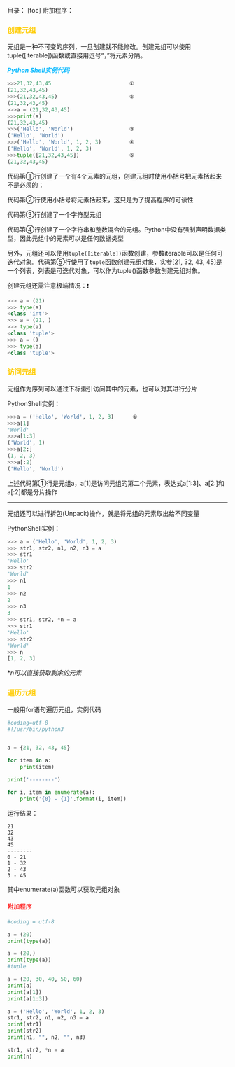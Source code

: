 目录：
[toc]
附加程序：
### <font color =#ffcc>创建元组</font>

​	元组是一种不可变的序列，一旦创建就不能修改。创建元组可以使用tuple([iterable])函数或直接用逗号“，”将元素分隔。

<font color=#0FBBFF>__*Python Shell实例代码*__</font>

```python
>>>21,32,43,45                         ①
(21,32,43,45)
>>>(21,32,43,45)                       ②
(21,32,43,45)
>>>a = (21,32,43,45)
>>>print(a)
(21,32,43,45)
>>>('Hello', 'World')                  ③
('Hello', 'World')
>>>('Hello', 'World', 1, 2, 3)         ④
('Hello', 'World', 1, 2, 3)
>>>tuple([21,32,43,45])                ⑤
(21,32,43,45)
```

代码第①行创建了一个有4个元素的元组，创建元组时使用小括号把元素括起来不是必须的；

代码第②行使用小括号将元素括起来，这只是为了提高程序的可读性

代码第③行创建了一个字符型元组

代码第④行创建了一个字符串和整数混合的元组。Python中没有强制声明数据类型，因此元组中的元素可以是任何数据类型

另外，元组还可以使用`tuple([iterable])`函数创建，参数iterable可以是任何可迭代对象。代码第⑤行使用了`tuple`函数创建元组对象，实参[21, 32, 43, 45]是一个列表，列表是可迭代对象，可以作为tuple()函数参数创建元组对象。

创建元组还需注意极端情况：:exclamation:

```python
>>> a = (21)
>>> type(a)
<class 'int'>
>>> a = (21, )
>>> type(a)
<class 'tuple'>
>>> a = ()
>>> type(a)
<class 'tuple'>
```

### <font color =#ffcc>访问元组</font>

元组作为序列可以通过下标索引访问其中的元素，也可以对其进行分片

PythonShell实例：

```python
>>>a = ('Hello', 'World', 1, 2, 3)      ①
>>>a[1]
'World'
>>>a[1:3]
('World', 1)
>>>a[2:]
(1, 2, 3)
>>>a[:2]
('Hello', 'World')
```

上述代码第①行是元组a，a[1]是访问元组的第二个元素，表达式a[1:3]、a[2:]和a[:2]都是分片操作

___

元组还可以进行拆包(Unpack)操作，就是将元组的元素取出给不同变量

PythonShell实例：

```python
>>> a = ('Hello', 'World', 1, 2, 3)
>>> str1, str2, n1, n2, n3 = a
>>> str1
'Hello'
>>> str2
'World'
>>> n1
1
>>> n2
2
>>> n3
3
>>> str1, str2, *n = a
>>> str1
'Hello'
>>> str2
'World'
>>> n
[1, 2, 3]
```

**n可以直接获取剩余的元素*

### <font color =#ffcc>遍历元组</font>

一般用for语句遍历元组，实例代码

```python
#coding=utf-8
#!/usr/bin/python3


a = {21, 32, 43, 45}

for item in a:
    print(item)

print('--------')

for i, item in enumerate(a):
    print('{0} - {1}'.format(i, item))
```

运行结果：

```
21
32
43
45
--------
0 - 21
1 - 32
2 - 43
3 - 45
```

其中enumerate(a)函数可以获取元组对象


#### <font color=#FF1c1c>附加程序</font>

<!--博客附加-->

```python
#coding = utf-8

a = (20)
print(type(a))

a = (20,)
print(type(a))
#tuple

a = (20, 30, 40, 50, 60)
print(a)
print(a[1])
print(a[1:3])

a = ('Hello', 'World', 1, 2, 3)
str1, str2, n1, n2, n3 = a
print(str1)
print(str2)
print(n1, "", n2, "", n3)

str1, str2, *n = a
print(n)
```



